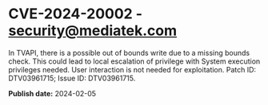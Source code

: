 # CVE-2024-20002 - security@mediatek.com

In TVAPI, there is a possible out of bounds write due to a missing bounds check. This could lead to local escalation of privilege with System execution privileges needed. User interaction is not needed for exploitation. Patch ID: DTV03961715; Issue ID: DTV03961715.

**Publish date:** 2024-02-05
